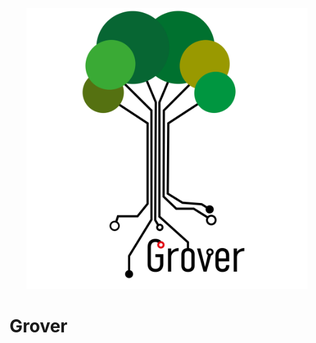<p align="center">
    <img
        width="450px"
        style="text-align: center;"
        src=".github/res/img/grover.png" />
</p>

# Grover

